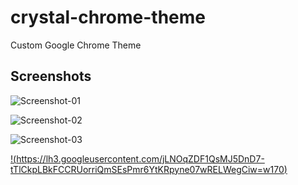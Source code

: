 # crystal-chrome-theme
Custom Google Chrome Theme

## Screenshots
![Screenshot-01](https://i.imgur.com/XhU7hRx.png)

![Screenshot-02](https://i.imgur.com/ud7PL0O.png)

![Screenshot-03](https://i.imgur.com/weBRvSI.png)


[!(https://lh3.googleusercontent.com/jLNOqZDF1QsMJ5DnD7-tTlCkpLBkFCCRUorriQmSEsPmr6YtKRpyne07wRELWegCiw=w170)](https://themebeta.com/files/chrome/theme/201801/18/a7fa6e4ce22dd0876637ff94dc94054a.crx)
